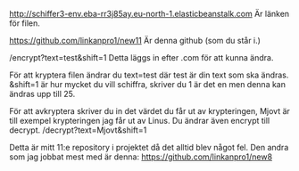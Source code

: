 http://schiffer3-env.eba-rr3j85ay.eu-north-1.elasticbeanstalk.com
Är länken för filen.

https://github.com/linkanpro1/new11
Är denna github (som du står i.)


/encrypt?text=test&shift=1
Detta läggs in efter .com för att kunna ändra.

För att kryptera filen ändrar du text=test där test är din text som ska ändras.
&shift=1 är hur mycket du vill schiffra, skriver du 1 är det en men denna kan ändras upp till 25.

För att avkryptera skriver du in det värdet du får ut av krypteringen, Mjovt är till exempel krypteringen jag får ut av Linus.
Du ändrar även encrypt till decrypt.
/decrypt?text=Mjovt&shift=1



Detta är mitt 11:e repository i projektet då det alltid blev något fel.
Den andra som jag jobbat mest med är denna:
https://github.com/linkanpro1/new8